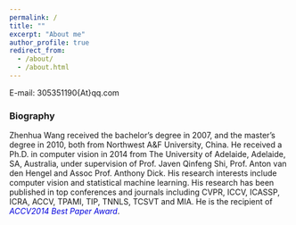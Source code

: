 ```yaml
---
permalink: /
title: ""
excerpt: "About me"
author_profile: true
redirect_from: 
  - /about/
  - /about.html
---
```


E-mail: 305351190{At}qq.com

### Biography
Zhenhua Wang received the bachelor’s degree in 2007, and the master’s degree in 2010, both from Northwest A&F University, China. He received a Ph.D. in computer vision in 2014 from The University of Adelaide, Adelaide, SA, Australia, under supervision of Prof. Javen Qinfeng Shi, Prof. Anton van den Hengel and Assoc Prof. Anthony Dick. His research interests include computer vision and statistical machine learning. His research has been published in top conferences and journals including CVPR, ICCV, ICASSP, ICRA, ACCV, TPAMI, TIP, TNNLS, TCSVT and MIA. He is the recipient of <font color="#0000dd">*ACCV2014 Best Paper Award*</font>.
